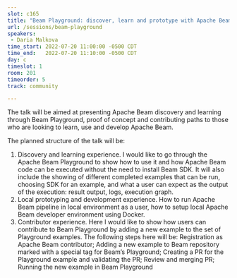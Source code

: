 ```yaml
---
slot: c165
title: "Beam Playground: discover, learn and prototype with Apache Beam"
url: /sessions/beam-playground
speakers:
 - Daria Malkova
time_start: 2022-07-20 11:00:00 -0500 CDT
time_end:   2022-07-20 11:10:00 -0500 CDT
day: c
timeslot: 1
room: 201
timeorder: 5
track: community

---
```


The talk will be aimed at presenting Apache Beam discovery and learning through Beam Playground, proof of concept and contributing paths to those who are looking to learn, use and develop Apache Beam.
 
 The planned structure of the talk will be:
 1. Discovery and learning experience. I would like to go through the Apache Beam Playground to show how to use it and how Apache Beam code can be executed without the need to install Beam SDK. It will also include the showing of different completed examples that can be run, choosing SDK for an example, and what a user can expect as the output of the execution: result output, logs, execution graph. 
 2. Local prototyping and development experience. How to run Apache Beam pipeline in local environment as a user, how to setup local Apache Beam developer environment using Docker. 
 3. Contributor experience. Here I would like to show how users can contribute to Beam Playground by adding a new example to the set of Playground examples. The following steps here will be: Registration as Apache Beam contributor; Adding a new example to Beam repository marked with a special tag for Beam’s Playground; Creating a PR for the Playground example and validating the PR; Review and merging PR; Running the new example in Beam Playground